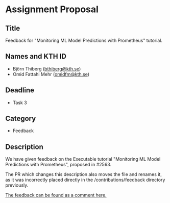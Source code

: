 # Assignment Proposal

## Title

Feedback for "Monitoring ML Model Predictions with Prometheus" tutorial.

## Names and KTH ID

  - Björn Thiberg (bthiberg@kth.se)
  - Omid Fattahi Mehr (omidfm@kth.se)

## Deadline

- Task 3

## Category

- Feedback

## Description

We have given feedback on the Executable tutorial "Monitoring ML Model Predictions with Prometheus", proposed in #2563.

The PR which changes this description also moves the file and renames it, as it was incorrectly placed directly in the /contributions/feedback directory previously.

[The feedback can be found as a comment here.](https://github.com/KTH/devops-course/pull/2666#issuecomment-2413976538)

